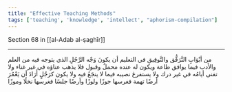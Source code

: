```yaml
---
title: "Effective Teaching Methods"
tags: ['teaching', 'knowledge', 'intellect', "aphorism-compilation"]
---
```


 Section 68 in [[al-Adab al-ṣaghīr]]

---
من أبْوَابِ التَّرَفُّق والتَّوفِيقِ في التعليم أن يكونَ وَجْه الرَّجُلِ الذي يتوجه فيه من العلم والأدب فيما يوافق طاعة ويكون له عنده محملٌ وقبول فلا يذهب عناؤه في غير غناء ولا تفنى أيامُه في غير درك ولا يستفرغ نصيبه فيما لا ينجَعُ فيه ولا يكون كرَجُلٍ أَرَادَ أن يَعْمُرَ أرضًا تهمة فغرسها جوزًا ولوزًا وأرضًا جلسًا فغرسها نخلًا وموزًا
